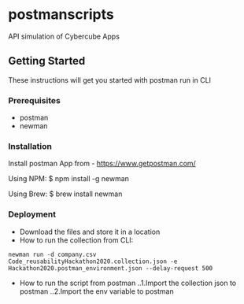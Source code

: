 # postmanscripts
API simulation of Cybercube Apps

## Getting Started

These instructions will get you started with postman run in CLI 

### Prerequisites

* postman
* newman

### Installation

Install postman App from - https://www.getpostman.com/

Using NPM:
$ npm install -g newman

Using Brew:
$ brew install newman



### Deployment

* Download the files and store it in a location
* How to run the collection from CLI:

```newman run -d company.csv Code_reusabilityHackathon2020.collection.json -e Hackathon2020.postman_environment.json --delay-request 500```

* How to run the script from postman
..1.Import the collection json to postman
..2.Import the env variable to postman
